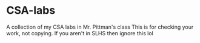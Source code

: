 # CSA-labs

A collection of my CSA labs in Mr. Pittman's class
This is for checking your work, not copying.
If you aren't in SLHS then ignore this lol